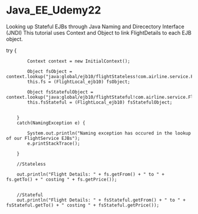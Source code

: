 # Java_EE_Udemy22
Looking up Stateful EJBs through Java Naming and Direcectory Interface (JNDI)
This tutorial uses Context and Object to link FlightDetails to each EJB object.

try {
			
			Context context = new InitialContext();
			
			Object fsObject = context.lookup("java:global/ejb10/flightStateless!com.airline.service.FlightLocal_ejb10");
			this.fs = (FlightLocal_ejb10) fsObject;
			
			Object fsStatefulObject = context.lookup("java:global/ejb10/flightStateful!com.airline.service.FlightLocal_ejb10");
			this.fsStateful = (FlightLocal_ejb10) fsStatefulObject;
			
			
		}
		catch(NamingException e) {
			
			System.out.println("Naming exception has occured in the lookup of our FlightService EJBs");
			e.printStackTrace();
			
		}
		
		//Stateless
		
		out.println("Flight Details: " + fs.getFrom() + " to " + fs.getTo() + " costing " + fs.getPrice());
		

		//Stateful
		out.println("Flight Details: " + fsStateful.getFrom() + " to " + fsStateful.getTo() + " costing " + fsStateful.getPrice());
